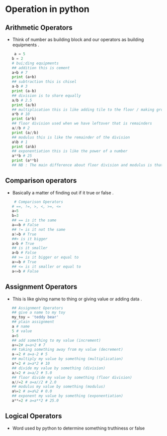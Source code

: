 <!-- # Introduction 
-[ROADMAP](https://www.canva.com/design/DAF8G-4JKug/vIqPiE9u98khAy7yRHThkw/edit).
- Python is a high level interpreted programming language used for  many different purposes .

     1) Web development .
     2) Computing 
     3) Machine learning .
     4) Hacking 

- Many different purposes thus versatile .
- Large and active community .
- Cross-platform compatible : thus runs on many different platforms .
- Plenty of libraries .

## Python variables .
- Assignment operator to assign variables to values .
- Variable is a container which store data .

```python
        # Variable as the storage area
        number = 10

        # site_name assigned to value of 'power learn project'
        site_name = 'Power learn Project'
        print(site_name)# output : Power learn Project 
        # changing the value of variables in python 
        # change the value Power learn Project to Odin Project 
        site_name = 'Odin Project'
        print(site_name)
        # assigning multiple value to multiple variables in one line 
        a.b.c = 1,5.32,'Hello'
        print (a)
        print (b)
        print (c)
        # multiple variable to the same value 
        site_1-site_2='Power learn Project'


```
## Rules of naming variable 
- There are case sensitive and also use underscores instead of camel cases .

## Data types 
- This are the types of data which can be stored inside variables .
- They include :

  1) Numeric : i.e int,floats , complex which store numeric values 
  2) String : str which contain a series of characters .
  3) Sequence : list,tuple and range which contain a collection of character .
  4) mapping:dict which holds data in key/value pairs .
  5) Boolean : bool i.e true of false 
  6) Set : they hold a series of unique names .
- NB : Everything in python is an object . Thus the term OOP .
- Examples of this data type in code 
```python
    # numeric values 
    num_1 = 45
    num_2 = 5.67
    print(num_1) # int 
    print(num_2)# float NB: Accurate to a range of 15 decimal places 
    # string 
    name = 'Python Developer'
    print(name)
    # sequence 
     # List : ordered collection separated with commas and enclosed with square brackets 
       languages = ['Python','Javascript','2','Frontend development','Backend development']
       print(languages)
       # to access specific data inside this list will use ..
       print(language[0])
       print(language[1])
    # Tuple : same as list but they immutable thus cannot be changed once they are created they remain the same .
       religion = ('Christian','Muslim','Hindu','Buddha')
       print(religion(0))
    # Set : unordered unique collection of items 
       student<_id_based_on_performance = {112,114,118,119}
       print(student_id_based_on_performance)
    # Dict : they mainly deal with key:values pairs 
       person = ['name':'Sam','age'=19]
       print(person)

```
## Basic operations 
- Type of python operation :
 
 1) Arithmetic operator 
 2) Assignment operators
 3) Comparison operators .
 4) Bitwise operators .
 5) Logical operators .
 6) Specials operators .

 - Arithmetic operators 
    1) They are used to do mathematical operation on python : addition , subtraction , division , multiplication , exponentiation (power), floor division , float division ,modular(remainder).
    ```python
    add = 2+5
    sub = 4-3
    times = 2*3
    exp= 4**2
     -->

# Operation in python
## Arithmetic Operators 
- Think of number as building block and our operators as building equipments .
```python
    a = 5
   b = 2
   # bui;ding equipments 
   ## addition this is cement 
   a+b # 7
   print (a+b)
   ## subtraction this is chisel 
   a-b # 3
   print (a-b)
   ## division is to share equally 
   a/b # 2.5
   print (a/b)
   ## multiplication this is like adding tile to the floor / making groups 
   a*b # 10
   print (a*b)
   ## floor division used when we have leftover that is remainders 
   a//b # 2
   print (a//b)
   ## modulus this is like the remainder of the division
   a%b # 1
   print (a%b)
   ## exponentiation this is like the power of a number
   a**b # 25
   print (a**b)  
   ## NB : The main difference about floor division and modulus is that floor division ignores the remainder but modulus give the remainder but rounds it off .
```
## Comparison operators 
- Basically a matter of finding out if it true or false .
```python
    # Comparison Operators
   # ==, !=, >, <, >=, <=
   a=5
   b=3
   ## == is it the same 
   a==b # False
   ## != is it not the same
   a!=b # True
   ##> is it bigger 
   a>b # True
   ## is it smaller 
   a<b # False
   ## >= is it bigger or equal to
   a>=b # True
   ## <= is it smaller or equal to
   a<=b # False
```
## Assignment Operators 
- This is like giving name to thing or giving value or adding data .
```python
   ## Assignment Operators 
   ## give a name to my toy 
   my_toy = 'teddy bear'
   ## plain assignment 
   a # name 
   5 # value
   a=5
   ## add something to my value (increment)
   a+=2# a=a+2 # 7
   ## taking something away from my value (decrement)
   a-=2 # a=a-2 # 5
   ## multiply my value by something (multiplication)
   a*=2 # a=a*2 # 10
   ## divide my value by something (division)
   a/=2 # a=a/2 # 5.0
   ## floor divide my value by something (floor division)
   a//=2 # a=a//2 # 2.0
   ## modulus my value by something (modulus)
   a%=2 # a=a%2 # 0.0
   ## exponent my value by something (exponentiation)
   a**=2 # a=a**2 # 25.0
```
## Logical Operators 
- Word used by python to determine something truthiness or false
```python
   
